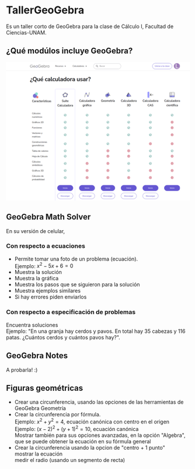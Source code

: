 # TallerGeoGebra
Es un taller corto de GeoGebra para la clase de Cálculo I, Facultad de Ciencias-UNAM.

## ¿Qué modúlos incluye GeoGebra?
![Descripción de la imagen](/imagenes/modulosGeoGebra.png)

## GeoGebra Math Solver 
En su versión de celular, 

  ### Con respecto a ecuaciones
- Permite tomar una foto de un problema (ecuación). <br> Ejemplo: $x^{2} - 5x +6 = 0$
- Muestra la solución
- Muestra la gráfica
- Muestra los pasos que se siguieron para la solución
- Muestra ejemplos similares
- Si hay errores piden enviarlos

### Con respecto a especificación de problemas
Encuentra soluciones <br>
Ejemplo:
"En una granja hay cerdos y pavos. En total hay 35 cabezas y 116 patas. ¿Cuántos cerdos y cuántos pavos hay?". 

## GeoGebra Notes

A probarla! :)

## Figuras geométricas
- Crear una circunferencia, usando las opciones de las herramientas de GeoGebra Geometría
- Crear la circunferencia por fórmula.<br>
Ejemplo:
$x^{2}+y^{2}= 4$, ecuación canónica con centro en el origen<br>
Ejemplo:
$(x-2)^{2}+(y+1)^{2}= 10$, ecuación canónica<br>
  Mostrar también para sus opciones avanzadas, en la opción "Algebra", que se puede obtener la ecuación en su fórmula general
- Crear la circunferencia usando la opcion de "centro + 1 punto"<br>
  mostrar la ecuación <br>
  medir el radio (usando un segmento de recta)<br>
  
  

